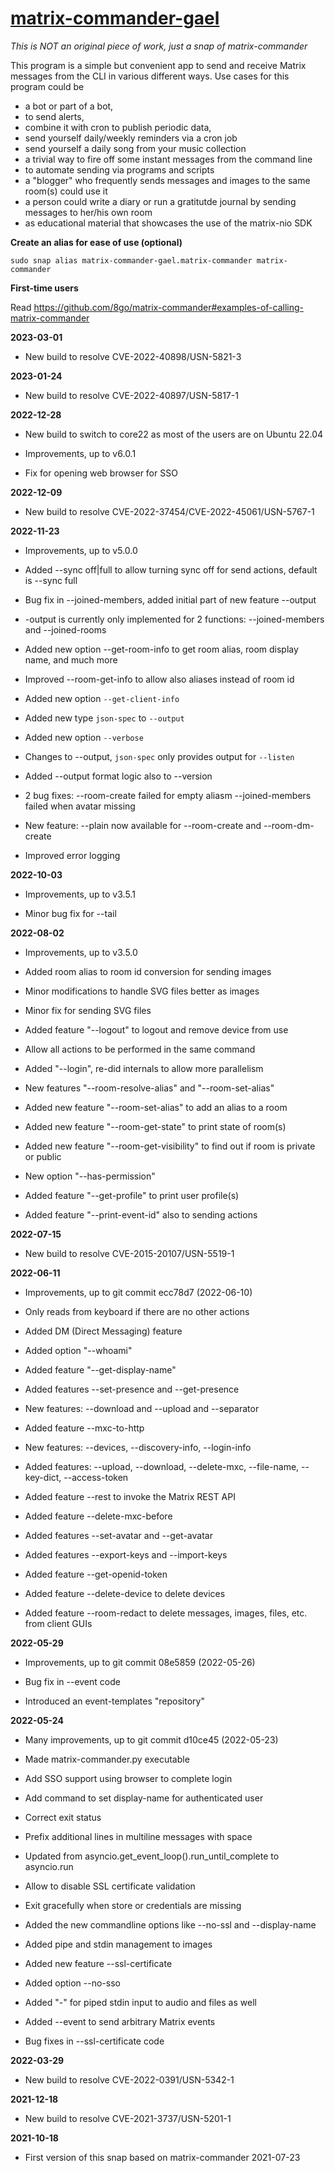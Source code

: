 # [matrix-commander-gael](https://snapcraft.io/matrix-commander-gael)


_This is NOT an original piece of work, just a snap of matrix-commander_

This program is a simple but convenient app to send and receive Matrix messages from the CLI in various different ways.
Use cases for this program could be
* a bot or part of a bot,
* to send alerts,
* combine it with cron to publish periodic data,
* send yourself daily/weekly reminders via a cron job
* send yourself a daily song from your music collection
* a trivial way to fire off some instant messages from the command line
* to automate sending via programs and scripts
* a "blogger" who frequently sends messages and images to the same room(s) could use it
* a person could write a diary or run a gratitutde journal by sending messages to her/his own room
* as educational material that showcases the use of the matrix-nio SDK

**Create an alias for ease of use (optional)**

`sudo snap alias matrix-commander-gael.matrix-commander matrix-commander`

**First-time users**

Read https://github.com/8go/matrix-commander#examples-of-calling-matrix-commander

**2023-03-01**

* New build to resolve CVE-2022-40898/USN-5821-3

**2023-01-24**

* New build to resolve CVE-2022-40897/USN-5817-1

**2022-12-28**

* New build to switch to core22 as most of the users are on Ubuntu 22.04

* Improvements, up to v6.0.1

* Fix for opening web browser for SSO

**2022-12-09**

* New build to resolve CVE-2022-37454/CVE-2022-45061/USN-5767-1

**2022-11-23**

* Improvements, up to v5.0.0

* Added --sync off|full to allow turning sync off for send actions, default is --sync full
* Bug fix in --joined-members, added initial part of new feature --output
* -output is currently only implemented for 2 functions: --joined-members and --joined-rooms
* Added new option --get-room-info to get room alias, room display name, and much more
* Improved --room-get-info to allow also aliases instead of room id
* Added new option `--get-client-info`
* Added new type `json-spec` to `--output`
* Added new option `--verbose`
* Changes to --output, `json-spec` only provides output for `--listen`
* Added --output format logic also to --version
* 2 bug fixes: --room-create failed for empty aliasm --joined-members failed when avatar missing
* New feature: --plain now available for --room-create and --room-dm-create
* Improved error logging

**2022-10-03**

* Improvements, up to v3.5.1

* Minor bug fix for --tail

**2022-08-02**

* Improvements, up to v3.5.0

* Added room alias to room id conversion for sending images
* Minor modifications to handle SVG files better as images
* Minor fix for sending SVG files
* Added feature "--logout" to logout and remove device from use
* Allow all actions to be performed in the same command
* Added "--login", re-did internals to allow more parallelism
* New features "--room-resolve-alias" and "--room-set-alias"
* Added new feature "--room-set-alias" to add an alias to a room
* Added new feature "--room-get-state" to print state of room(s)
* Added new feature "--room-get-visibility" to find out if room is private or public
* New option "--has-permission"
* Added feature "--get-profile" to print user profile(s)
* Added feature "--print-event-id" also to sending actions

**2022-07-15**

* New build to resolve CVE-2015-20107/USN-5519-1

**2022-06-11**

* Improvements, up to git commit ecc78d7 (2022-06-10)

* Only reads from keyboard if there are no other actions
* Added DM (Direct Messaging) feature
* Added option "--whoami"
* Added feature "--get-display-name"
* Added features --set-presence and --get-presence
* New features: --download and --upload and --separator
* Added feature --mxc-to-http
* New features: --devices, --discovery-info, --login-info
* Added features: --upload, --download, --delete-mxc, --file-name, --key-dict, --access-token
* Added feature --rest to invoke the Matrix REST API
* Added feature --delete-mxc-before
* Added features --set-avatar and --get-avatar
* Added features --export-keys and --import-keys
* Added feature --get-openid-token
* Added feature --delete-device to delete devices
* Added feature --room-redact to delete messages, images, files, etc. from client GUIs

**2022-05-29**

* Improvements, up to git commit 08e5859 (2022-05-26)

* Bug fix in --event code
* Introduced an event-templates "repository"

**2022-05-24**

* Many improvements, up to git commit d10ce45 (2022-05-23)

* Made matrix-commander.py executable
* Add SSO support using browser to complete login
* Add command to set display-name for authenticated user
* Correct exit status
* Prefix additional lines in multiline messages with space
* Updated from asyncio.get_event_loop().run_until_complete to asyncio.run
* Allow to disable SSL certificate validation
* Exit gracefully when store or credentials are missing
* Added the new commandline options like --no-ssl and --display-name
* Added pipe and stdin management to images
* Added new feature --ssl-certificate
* Added option --no-sso
* Added "-" for piped stdin input to audio and files as well
* Added --event to send arbitrary Matrix events
* Bug fixes in --ssl-certificate code

**2022-03-29**

* New build to resolve CVE-2022-0391/USN-5342-1

**2021-12-18**

* New build to resolve CVE-2021-3737/USN-5201-1

**2021-10-18**

* First version of this snap based on matrix-commander 2021-07-23
